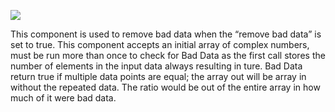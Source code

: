 ﻿![](https://lh5.googleusercontent.com/4DVcQalXZcMQk9Wo7as_hIiRJI4B8IujrSlCMXPhijJLdH8Z6DVbfF3V7ckbrcnITELmToLpP06Zqaygd25uKbRWXOUEXBBTI95zWcAYAhA4oMxlzaDSunynbDVjqL1CkEel0dgJ)

This component is used to remove bad data when the “remove bad data” is set to true. This component accepts an initial array of complex numbers, must be run more than once to check for Bad Data as the first call stores the number of elements in the input data always resulting in ture. Bad Data return true if multiple data points are equal; the array out will be array in without the repeated data. The ratio would be out of the entire array in how much of it were bad data.
